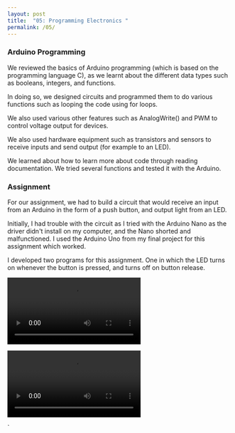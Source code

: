 ```yaml
---
layout: post
title:  "05: Programming Electronics "
permalink: /05/
---
```


### Arduino Programming

We reviewed the basics of Arduino programming (which is based on the programming language C), as we learnt about the different data types such as booleans, integers, and functions.

In doing so, we designed circuits and programmed them to do various functions such as looping the code using for loops.

We also used various other features such as AnalogWrite() and PWM to control voltage output for devices.

We also used hardware equipment such as transistors and sensors to receive inputs and send output (for example to an LED).

We learned about how to learn more about code through reading documentation. We tried several functions and tested it with the Arduino.

### Assignment

For our assignment, we had to build a circuit that would receive an input from an Arduino in the form of a push button, and output light from an LED.

Initially, I had trouble with the circuit as I tried with the Arduino Nano as the driver didn't install on my computer, and the Nano shorted and malfunctioned. I used the Arduino Uno from my final project for this assignment which worked.

I developed two programs for this assignment. One in which the LED turns on whenever the button is pressed, and turns off on button release.

<video src='a.mp4' controls></video>

<video src='b.mp4'></video>




`
